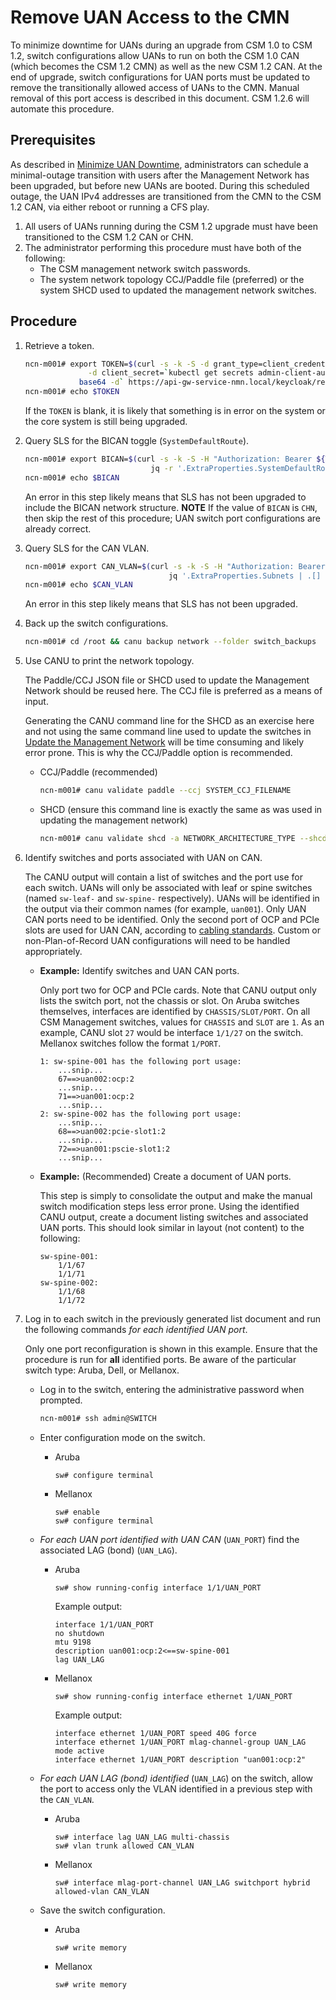 # Remove UAN Access to the CMN

To minimize downtime for UANs during an upgrade from CSM 1.0 to CSM 1.2, switch configurations allow UANs to run on both the CSM 1.0 CAN (which becomes the CSM 1.2 CMN) as well as the new CSM 1.2 CAN.
At the end of upgrade, switch configurations for UAN ports must be updated to remove the transitionally allowed access of UANs to the CMN. Manual removal of this port access is described in this document.
CSM 1.2.6 will automate this procedure.

## Prerequisites

As described in [Minimize UAN Downtime](bican_enable.md#minimize-uan-downtime), administrators can schedule a minimal-outage transition with users after the Management Network has been upgraded, but before new UANs are booted.
During this scheduled outage, the UAN IPv4 addresses are transitioned from the CMN to the CSM 1.2 CAN, via either reboot or running a CFS play.

1. All users of UANs running during the CSM 1.2 upgrade must have been transitioned to the CSM 1.2 CAN or CHN.
1. The administrator performing this procedure must have both of the following:
    - The CSM management network switch passwords.
    - The system network topology CCJ/Paddle file (preferred) or the system SHCD used to updated the management network switches.

## Procedure

1. Retrieve a token.

    ```bash
    ncn-m001# export TOKEN=$(curl -s -k -S -d grant_type=client_credentials -d client_id=admin-client \
                  -d client_secret=`kubectl get secrets admin-client-auth -o jsonpath='{.data.client-secret}' |
                base64 -d` https://api-gw-service-nmn.local/keycloak/realms/shasta/protocol/openid-connect/token | jq -r '.access_token')
    ncn-m001# echo $TOKEN
    ```

    If the `TOKEN` is blank, it is likely that something is in error on the system or the core system is still being upgraded.

1. Query SLS for the BICAN toggle (`SystemDefaultRoute`).

    ```bash
    ncn-m001# export BICAN=$(curl -s -k -S -H "Authorization: Bearer ${TOKEN}" https://api-gw-service-nmn.local/apis/sls/v1/networks/BICAN |
                                jq -r '.ExtraProperties.SystemDefaultRoute')
    ncn-m001# echo $BICAN
    ```

    An error in this step likely means that SLS has not been upgraded to include the BICAN network structure. **NOTE** If the value of `BICAN` is `CHN`, then skip the rest of this procedure; UAN switch port configurations are already correct.

1. Query SLS for the CAN VLAN.

    ```bash
    ncn-m001# export CAN_VLAN=$(curl -s -k -S -H "Authorization: Bearer ${TOKEN}" https://api-gw-service-nmn.local/apis/sls/v1/networks/CAN |
                                    jq '.ExtraProperties.Subnets | .[] | select(.Name=="bootstrap_dhcp") | .VlanID')
    ncn-m001# echo $CAN_VLAN
    ```

    An error in this step likely means that SLS has not been upgraded.

1. Back up the switch configurations.

    ```bash
    ncn-m001# cd /root && canu backup network --folder switch_backups
    ```

1. Use CANU to print the network topology.

    The Paddle/CCJ JSON file or SHCD used to update the Management Network should be reused here. The CCJ file is preferred as a means of input.

    Generating the CANU command line for the SHCD as an exercise here and not using the same command line used to update the switches in [Update the Management Network](../../../upgrade/1.2/Stage_0_Prerequisites.md#stage-03---upgrade-management-network)
will be time consuming and likely error prone. This is why the CCJ/Paddle option is recommended.

    - CCJ/Paddle (recommended)

        ```bash
        ncn-m001# canu validate paddle --ccj SYSTEM_CCJ_FILENAME
        ```

    - SHCD (ensure this command line is exactly the same as was used in updating the management network)

        ```bash
        ncn-m001# canu validate shcd -a NETWORK_ARCHITECTURE_TYPE --shcd SHCD_FILENAME --tabs LIST,OF,WORKSHEETS --corners TAB1_UPPER_LEFT, TAB1_LOWER_RIGHT...
        ```

1. Identify switches and ports associated with UAN on CAN.

    The CANU output will contain a list of switches and the port use for each switch.
    UANs will only be associated with leaf or spine switches (named `sw-leaf-` and `sw-spine-` respectively). UANs will be identified in the output via their common names (for example, `uan001`).
Only UAN CAN ports need to be identified. Only the second port of OCP and PCIe slots are used for UAN CAN, according to [cabling standards](../../../install/cable_management_network_servers.md).
Custom or non-Plan-of-Record UAN configurations will need to be handled appropriately.

    - **Example:** Identify switches and UAN CAN ports.

        Only port two for OCP and PCIe cards. Note that CANU output only lists the switch port, not the chassis or slot.
        On Aruba switches themselves, interfaces are identified by `CHASSIS/SLOT/PORT`. On all CSM Management switches, values for `CHASSIS` and `SLOT` are `1`.
        As an example, CANU slot `27` would be interface `1/1/27` on the switch. Mellanox switches follow the format `1/PORT`.
  
        ```text
        1: sw-spine-001 has the following port usage:
            ...snip...
            67==>uan002:ocp:2
            ...snip...
            71==>uan001:ocp:2
            ...snip...
        2: sw-spine-002 has the following port usage:
            ...snip...
            68==>uan002:pcie-slot1:2
            ...snip...
            72==>uan001:pscie-slot1:2
            ...snip...
        ```

    - **Example:** (Recommended) Create a document of UAN ports.

        This step is simply to consolidate the output and make the manual switch modification steps less error prone.
        Using the identified CANU output, create a document listing switches and associated UAN ports. This should look similar in layout (not content) to the following:

        ```text
        sw-spine-001:
            1/1/67
            1/1/71
        sw-spine-002:
            1/1/68
            1/1/72
        ```

1. Log in to each switch in the previously generated list document and run the following commands *for each identified UAN port*.

    Only one port reconfiguration is shown in this example. Ensure that the procedure is run for **all** identified ports.
    Be aware of the particular switch type: Aruba, Dell, or Mellanox.

    - Log in to the switch, entering the administrative password when prompted.
  
        ```bash
        ncn-m001# ssh admin@SWITCH
        ```

    - Enter configuration mode on the switch.

        - Aruba

            ```console
           sw# configure terminal
           ```

        - Mellanox

            ```console
            sw# enable
            sw# configure terminal
            ```

    - *For each UAN port identified with UAN CAN* (`UAN_PORT`) find the associated LAG (bond) (`UAN_LAG`).
  
      - Aruba

          ```console
          sw# show running-config interface 1/1/UAN_PORT
          ```

          Example output:

          ```text
          interface 1/1/UAN_PORT
          no shutdown
          mtu 9198
          description uan001:ocp:2<==sw-spine-001
          lag UAN_LAG
          ```

      - Mellanox

          ```console
          sw# show running-config interface ethernet 1/UAN_PORT
          ```

          Example output:

          ```text
          interface ethernet 1/UAN_PORT speed 40G force
          interface ethernet 1/UAN_PORT mlag-channel-group UAN_LAG mode active
          interface ethernet 1/UAN_PORT description "uan001:ocp:2"
          ```

    - *For each UAN LAG (bond) identified* (`UAN_LAG`) on the switch, allow the port to access only the VLAN identified in a previous step with the `CAN_VLAN`.

      - Aruba
  
          ```console
          sw# interface lag UAN_LAG multi-chassis
          sw# vlan trunk allowed CAN_VLAN
          ```

      - Mellanox
  
          ```console
          sw# interface mlag-port-channel UAN_LAG switchport hybrid allowed-vlan CAN_VLAN
          ```

    - Save the switch configuration.

      - Aruba

          ```console
          sw# write memory
          ```

      - Mellanox

          ```console
          sw# write memory
          ```
